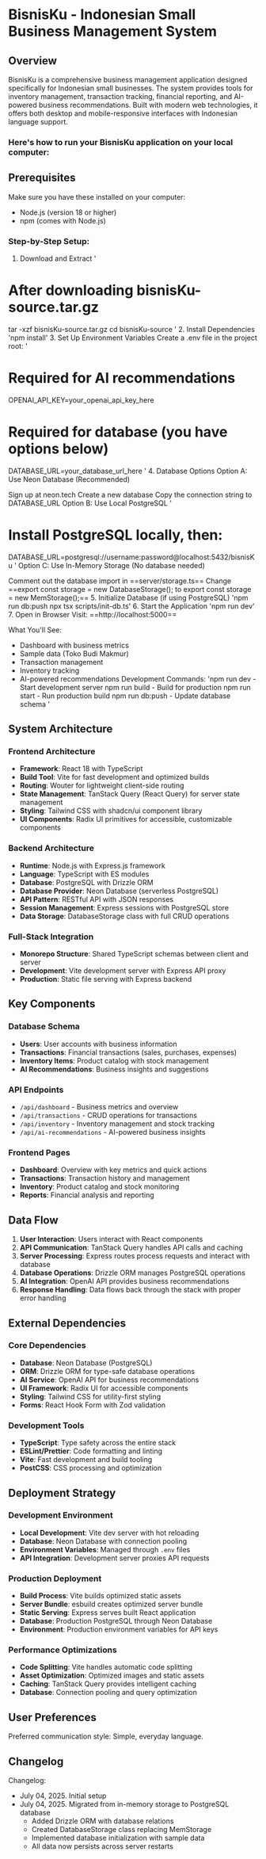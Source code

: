 # BisnisKu - Indonesian Small Business Management System

## Overview

BisnisKu is a comprehensive business management application designed specifically for Indonesian small businesses. The system provides tools for inventory management, transaction tracking, financial reporting, and AI-powered business recommendations. Built with modern web technologies, it offers both desktop and mobile-responsive interfaces with Indonesian language support.

### Here's how to run your BisnisKu application on your local computer:

## Prerequisites
Make sure you have these installed on your computer:

- Node.js (version 18 or higher)
- npm (comes with Node.js)
### Step-by-Step Setup:
1. Download and Extract
'
# After downloading bisnisKu-source.tar.gz
tar -xzf bisnisKu-source.tar.gz
cd bisnisKu-source
'
2. Install Dependencies
'npm install'
3. Set Up Environment Variables
Create a .env file in the project root:
'
# Required for AI recommendations
OPENAI_API_KEY=your_openai_api_key_here
# Required for database (you have options below)
DATABASE_URL=your_database_url_here
'
4. Database Options
Option A: Use Neon Database (Recommended)

Sign up at neon.tech
Create a new database
Copy the connection string to DATABASE_URL
Option B: Use Local PostgreSQL
'
# Install PostgreSQL locally, then:
DATABASE_URL=postgresql://username:password@localhost:5432/bisnisKu
'
Option C: Use In-Memory Storage (No database needed)

Comment out the database import in ==server/storage.ts==
Change ==export const storage = new DatabaseStorage(); to export const storage = new MemStorage();==
5. Initialize Database (if using PostgreSQL)
'npm run db:push
npx tsx scripts/init-db.ts'
6. Start the Application
'npm run dev'
7. Open in Browser
Visit: ==http://localhost:5000==

What You'll See:
- Dashboard with business metrics
- Sample data (Toko Budi Makmur)
- Transaction management
- Inventory tracking
- AI-powered recommendations
Development Commands:
'npm run dev - Start development server
npm run build - Build for production
npm run start - Run production build
npm run db:push - Update database schema
'
## System Architecture

### Frontend Architecture
- **Framework**: React 18 with TypeScript
- **Build Tool**: Vite for fast development and optimized builds
- **Routing**: Wouter for lightweight client-side routing
- **State Management**: TanStack Query (React Query) for server state management
- **Styling**: Tailwind CSS with shadcn/ui component library
- **UI Components**: Radix UI primitives for accessible, customizable components

### Backend Architecture
- **Runtime**: Node.js with Express.js framework
- **Language**: TypeScript with ES modules
- **Database**: PostgreSQL with Drizzle ORM
- **Database Provider**: Neon Database (serverless PostgreSQL)
- **API Pattern**: RESTful API with JSON responses
- **Session Management**: Express sessions with PostgreSQL store
- **Data Storage**: DatabaseStorage class with full CRUD operations

### Full-Stack Integration
- **Monorepo Structure**: Shared TypeScript schemas between client and server
- **Development**: Vite development server with Express API proxy
- **Production**: Static file serving with Express backend

## Key Components

### Database Schema
- **Users**: User accounts with business information
- **Transactions**: Financial transactions (sales, purchases, expenses)
- **Inventory Items**: Product catalog with stock management
- **AI Recommendations**: Business insights and suggestions

### API Endpoints
- `/api/dashboard` - Business metrics and overview
- `/api/transactions` - CRUD operations for transactions
- `/api/inventory` - Inventory management and stock tracking
- `/api/ai-recommendations` - AI-powered business insights

### Frontend Pages
- **Dashboard**: Overview with key metrics and quick actions
- **Transactions**: Transaction history and management
- **Inventory**: Product catalog and stock monitoring
- **Reports**: Financial analysis and reporting

## Data Flow

1. **User Interaction**: Users interact with React components
2. **API Communication**: TanStack Query handles API calls and caching
3. **Server Processing**: Express routes process requests and interact with database
4. **Database Operations**: Drizzle ORM manages PostgreSQL operations
5. **AI Integration**: OpenAI API provides business recommendations
6. **Response Handling**: Data flows back through the stack with proper error handling

## External Dependencies

### Core Dependencies
- **Database**: Neon Database (PostgreSQL)
- **ORM**: Drizzle ORM for type-safe database operations
- **AI Service**: OpenAI API for business recommendations
- **UI Framework**: Radix UI for accessible components
- **Styling**: Tailwind CSS for utility-first styling
- **Forms**: React Hook Form with Zod validation

### Development Tools
- **TypeScript**: Type safety across the entire stack
- **ESLint/Prettier**: Code formatting and linting
- **Vite**: Fast development and build tooling
- **PostCSS**: CSS processing and optimization

## Deployment Strategy

### Development Environment
- **Local Development**: Vite dev server with hot reloading
- **Database**: Neon Database with connection pooling
- **Environment Variables**: Managed through `.env` files
- **API Integration**: Development server proxies API requests

### Production Deployment
- **Build Process**: Vite builds optimized static assets
- **Server Bundle**: esbuild creates optimized server bundle
- **Static Serving**: Express serves built React application
- **Database**: Production PostgreSQL through Neon Database
- **Environment**: Production environment variables for API keys

### Performance Optimizations
- **Code Splitting**: Vite handles automatic code splitting
- **Asset Optimization**: Optimized images and static assets
- **Caching**: TanStack Query provides intelligent caching
- **Database**: Connection pooling and query optimization

## User Preferences

Preferred communication style: Simple, everyday language.

## Changelog

Changelog:
- July 04, 2025. Initial setup
- July 04, 2025. Migrated from in-memory storage to PostgreSQL database
  - Added Drizzle ORM with database relations
  - Created DatabaseStorage class replacing MemStorage
  - Implemented database initialization with sample data
  - All data now persists across server restarts
